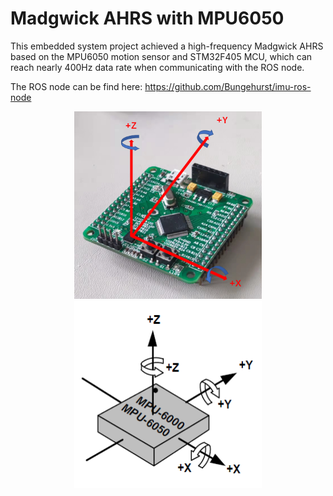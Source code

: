 # Madgwick AHRS with MPU6050
This embedded system project achieved a high-frequency Madgwick AHRS based on the MPU6050 motion sensor and STM32F405 MCU, which can reach nearly 400Hz data rate when communicating with the ROS node.

The ROS node can be find here: https://github.com/Bungehurst/imu-ros-node
<p align="center">
    <img src="images/1.png" width="300" height="300">
    <img src="images/2.png" width="300" height="300"><br>
</p>

